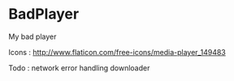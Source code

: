 # BadPlayer
My bad player


Icons : http://www.flaticon.com/free-icons/media-player_149483


Todo : network error handling downloader